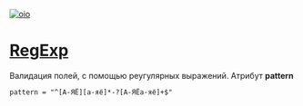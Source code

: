[![oio](https://pictures.s3.yandex.net/frontend-developer/dom_bom/logo.svg)](https://praktikum.yandex.ru/profile/web-developer/)
# [**RegExp**](https://stanislavponomarev93.github.io/Yandex_Praktikum_sprint-10/)

Валидация полей, с помощью реугулярных выражений. Атрибут __pattern__

`pattern = "^[А-ЯЁ][а-яё]*-?[А-ЯЁа-яё]+$"`
